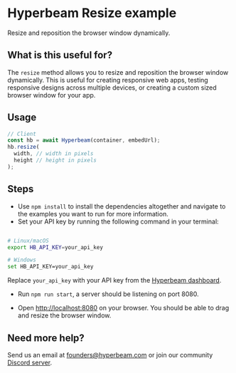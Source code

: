 # Hyperbeam Resize example

Resize and reposition the browser window dynamically.

## What is this useful for?

The `resize` method allows you to resize and reposition the browser window dynamically. This is useful for creating responsive web apps, testing responsive designs across multiple devices, or creating a custom sized browser window for your app.

## Usage

```ts
// Client
const hb = await Hyperbeam(container, embedUrl);
hb.resize(
  width, // width in pixels
  height // height in pixels
);
```

## Steps

- Use `npm install` to install the dependencies altogether and navigate to the examples you want to run for more information.
- Set your API key by running the following command in your terminal:

```bash

# Linux/macOS
export HB_API_KEY=your_api_key

# Windows
set HB_API_KEY=your_api_key
```

Replace `your_api_key` with your API key from the [Hyperbeam dashboard](https://hyperbeam.com/dashboard).

- Run `npm run start`, a server should be listening on port 8080.

- Open <http://localhost:8080> on your browser. You should be able to drag and resize the browser window.

## Need more help?

Send us an email at [founders@hyperbeam.com](mailto:founders@hyperbeam.com) or join our community [Discord server](https://discord.gg/D78RsGfQjq).
